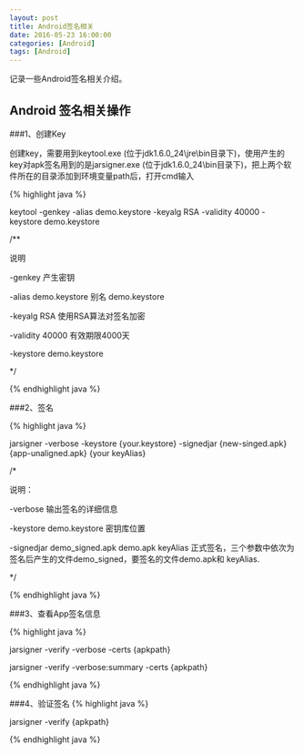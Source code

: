 ```yaml
---
layout: post
title: Android签名相关
date: 2016-05-23 16:00:00
categories: [Android]
tags: [Android]
---
```


记录一些Android签名相关介绍。
<!--more-->

##  Android 签名相关操作

###1、创建Key

创建key，需要用到keytool.exe (位于jdk1.6.0_24\jre\bin目录下)，使用产生的key对apk签名用到的是jarsigner.exe (位于jdk1.6.0_24\bin目录下)，把上两个软件所在的目录添加到环境变量path后，打开cmd输入

{% highlight java %}

keytool -genkey -alias demo.keystore -keyalg RSA -validity 40000 -keystore demo.keystore

/**

说明

-genkey 产生密钥

-alias demo.keystore 别名 demo.keystore

-keyalg RSA 使用RSA算法对签名加密

-validity 40000 有效期限4000天

-keystore demo.keystore

*/

{% endhighlight java %}

###2、签名

{% highlight java %}

jarsigner -verbose -keystore {your.keystore} -signedjar {new-singed.apk}  {app-unaligned.apk} {your keyAlias}

/*

说明：

-verbose 输出签名的详细信息

-keystore  demo.keystore 密钥库位置

-signedjar demo_signed.apk demo.apk keyAlias 正式签名，三个参数中依次为签名后产生的文件demo_signed，要签名的文件demo.apk和 keyAlias.

*/

{% endhighlight java %}

###3、查看App签名信息 

{% highlight java %}

jarsigner -verify -verbose -certs {apkpath} 

jarsigner -verify -verbose:summary -certs {apkpath}

{% endhighlight java %}

###4、验证签名
{% highlight java %}

jarsigner -verify {apkpath}

{% endhighlight java %}

